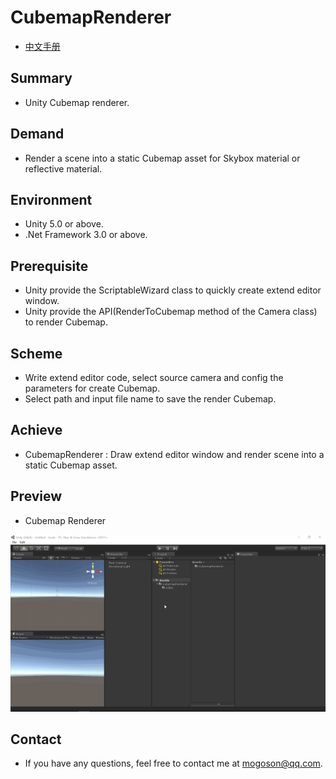 ﻿# CubemapRenderer
- [中文手册](./README_ZH.md)

## Summary
- Unity Cubemap renderer.

## Demand
- Render a scene into a static Cubemap asset for Skybox material or reflective material.

## Environment
- Unity 5.0 or above.
- .Net Framework 3.0 or above.

## Prerequisite
- Unity provide the ScriptableWizard class to quickly create extend editor window.
- Unity provide the API(RenderToCubemap method of the Camera class) to render Cubemap.

## Scheme
- Write extend editor code, select source camera and config the parameters for create Cubemap.
- Select path and input file name to save the render Cubemap.

## Achieve
- CubemapRenderer : Draw extend editor window and render scene into a static Cubemap asset.

## Preview
- Cubemap Renderer

![CubemapRenderer](./Attachments/README_Image/CubemapRenderer.gif)

## Contact
- If you have any questions, feel free to contact me at mogoson@qq.com.